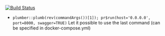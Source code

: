 [![Build Status](https://travis-ci.org/shizidushu/dockerfile.svg?branch=plumber)](https://travis-ci.org/shizidushu/dockerfile)


- `plumber::plumb(rev(commandArgs())[1]); pr$run(host='0.0.0.0', port=8000, swagger=TRUE)` Let it possible to use the last command (can be specified in docker-compose.yml)